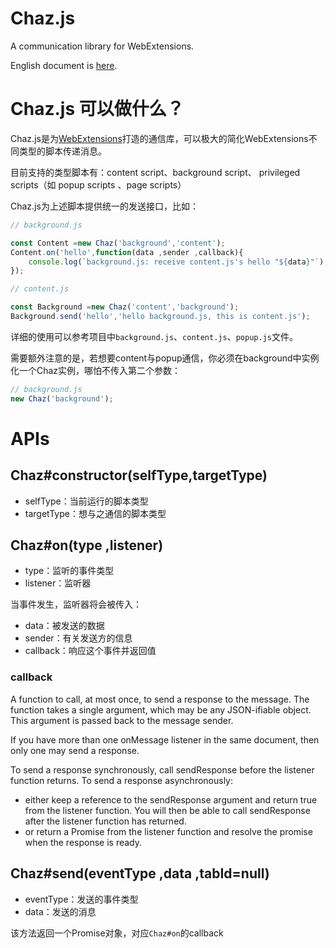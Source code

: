 # Chaz.js

A communication library for WebExtensions.

English document is [here](./README-English.md).

# Chaz.js 可以做什么？

Chaz.js是为[WebExtensions](https://developer.mozilla.org/zh-CN/Add-ons/WebExtensions)打造的通信库，可以极大的简化WebExtensions不同类型的脚本传递消息。

目前支持的类型脚本有：content script、background script、 privileged scripts（如 popup scripts 、page scripts）

Chaz.js为上述脚本提供统一的发送接口，比如：

```js
// background.js

const Content =new Chaz('background','content');
Content.on('hello',function(data ,sender ,callback){
    console.log(`background.js: receive content.js's hello "${data}"`);
});
```

```js
// content.js

const Background =new Chaz('content','background');
Background.send('hello','hello background.js, this is content.js');
```

详细的使用可以参考项目中`background.js`、`content.js`、`popup.js`文件。

需要额外注意的是，若想要content与popup通信，你必须在background中实例化一个Chaz实例，哪怕不传入第二个参数：

```js
// background.js
new Chaz('background');
```

# APIs

## Chaz#constructor(selfType,targetType)

- selfType：当前运行的脚本类型
- targetType：想与之通信的脚本类型

## Chaz#on(type ,listener)

- type：监听的事件类型
- listener：监听器

当事件发生，监听器将会被传入：

- data：被发送的数据
- sender：有关发送方的信息
- callback：响应这个事件并返回值

### callback

A function to call, at most once, to send a response to the message. The function takes a single argument, which may be any JSON-ifiable object. This argument is passed back to the message sender.

If you have more than one onMessage listener in the same document, then only one may send a response.

To send a response synchronously, call sendResponse before the listener function returns. To send a response asynchronously:


- either keep a reference to the sendResponse argument and return true from the listener function. You will then be able to call sendResponse after the listener function has returned.
- or return a Promise from the listener function and resolve the promise when the response is ready.

## Chaz#send(eventType ,data ,tabId=null)

- eventType：发送的事件类型
- data：发送的消息

该方法返回一个Promise对象，对应`Chaz#on`的callback
